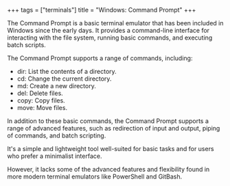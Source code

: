 +++
tags = ["terminals"]
title = "Windows: Command Prompt"
+++

The Command Prompt is a basic terminal emulator that has been included in Windows since the early days. 
It provides a command-line interface for interacting with the file system, 
running basic commands, and executing batch scripts. 

The Command Prompt supports a range of commands, including:

- dir: List the contents of a directory.
- cd: Change the current directory.
- md: Create a new directory.
- del: Delete files.
- copy: Copy files.
- move: Move files.

In addition to these basic commands, the Command Prompt supports a range of advanced features, such as redirection of input and output, piping of commands, and batch scripting. 

It's a simple and lightweight tool well-suited for basic tasks
and for users who prefer a minimalist interface. 

However, it lacks some of the advanced features and flexibility 
found in more modern terminal emulators like 
PowerShell and GitBash.